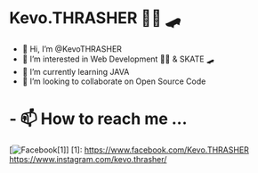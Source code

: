 
# Kevo.THRASHER 👨‍💻 🛹

- 👋 Hi, I’m @KevoTHRASHER
- 👀 I’m interested in Web Development 👨‍💻 & SKATE 🛹
- 🌱 I’m currently learning JAVA
- 💞️ I’m looking to collaborate on Open Source Code

# - 📫 How to reach me ...


[![Facebook][1.2][1]]
[1]: https://www.facebook.com/Kevo.THRASHER
https://www.instagram.com/kevo.thrasher/

<!--- Icons --->
[1.2]: https://www.flaticon.es/svg/vstatic/svg/733/733547.svg?token=exp=1618158490~hmac=770272c3177a75a3e209c16e97558b38
<!---
KevoTHRASHER/KevoTHRASHER is a ✨ special ✨ repository because its `README.md` (this file) appears on your GitHub profile.
You can click the Preview link to take a look at your changes.
--->
